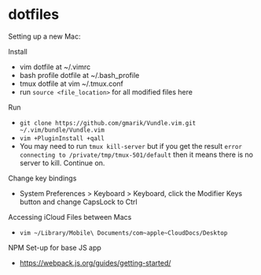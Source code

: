 # dotfiles

Setting up a new Mac:

Install 
* vim dotfile at ~/.vimrc
* bash profile dotfile at ~/.bash_profile
* tmux dotfile at vim ~/.tmux.conf
* run `source <file_location>` for all modified files here

Run 
* `git clone https://github.com/gmarik/Vundle.vim.git ~/.vim/bundle/Vundle.vim`
* `vim +PluginInstall +qall`
* You may need to run `tmux kill-server` but if you get the result `error connecting to /private/tmp/tmux-501/default` then it means there is no server to kill. Continue on.

Change key bindings
* System Preferences > Keyboard > Keyboard, click the Modifier Keys button and change CapsLock to Ctrl

Accessing iCloud Files between Macs
* `vim ~/Library/Mobile\ Documents/com~apple~CloudDocs/Desktop`

NPM Set-up for base JS app
* https://webpack.js.org/guides/getting-started/
